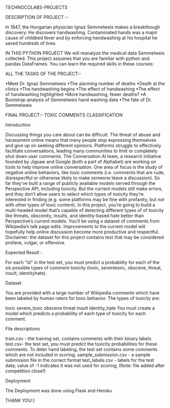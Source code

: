 TECHNOCOLABS-PROJECTS

DESCRIPTION OF PROJECT :-

In 1847, the Hungarian physician Ignaz Semmelweis makes a breakthough discovery:
He discovers handwashing. Contaminated hands was a major cause of childbed fever and
by enforcing handwashing at his hospital he saved hundreds of lives.

IN THIS PYTHON PROJECT
We will reanalyze the medical data Semmelweis collected.
This project assumes that you are familiar with python and pandas DataFrames.
You can learn the required skills in these courses:

ALL THE TASKS OF THE PROJECT:-

•Meet Dr. Ignaz Semmelweis
•The alarming number of deaths
•Death at the clinics
•The handwashing begins
•The effect of handwashing
•The effect of handwashing highlighted
•More handwashing, fewer deaths?
•A Bootstrap analysis of Semmelweis hand washing data
•The fate of Dr. Semmelweis

FINAL PROJECT:- TOXIC COMMENTS CLASSIFICATION

Introduction

Discussing things you care about can be difficult. The threat of abuse and harassment online means that many people stop expressing themselves and give up on seeking different opinions. Platforms struggle to effectively facilitate conversations, leading many communities to limit or completely shut down user comments. The Conversation AI team, a research initiative founded by Jigsaw and Google (both a part of Alphabet) are working on tools to help improve online conversation. One area of focus is the study of negative online behaviors, like toxic comments (i.e. comments that are rude, disrespectful or otherwise likely to make someone leave a discussion). So far they’ve built a range of publicly available models served through the Perspective API, including toxicity. But the current models still make errors, and they don’t allow users to select which types of toxicity they’re interested in finding (e.g. some platforms may be fine with profanity, but not with other types of toxic content). In this project, you’re going to build a multi-headed model that’s capable of detecting different types of of toxicity like threats, obscenity, insults, and identity-based hate better than Perspective’s current models. You’ll be using a dataset of comments from Wikipedia’s talk page edits. Improvements to the current model will hopefully help online discussion become more productive and respectful. Disclaimer: the dataset for this project contains text that may be considered profane, vulgar, or offensive.

Expected Result :

For each "id" in the test set, you must predict a probability for each of the six possible types of comment toxicity (toxic, severetoxic, obscene, threat, insult, identityhate). 

Dataset

You are provided with a large number of Wikipedia comments which have been labeled by human raters for toxic behavior. The types of toxicity are:

toxic severe_toxic obscene threat insult identity_hate You must create a model which predicts a probability of each type of toxicity for each comment.

File descriptions

train.csv - the training set, contains comments with their binary labels
test.csv- the test set, you must predict the toxicity probabilities for these comments. To deter hand labeling, the test set contains some comments which are not included in scoring.
sample_submission.csv - a sample submission file in the correct format
test_labels.csv - labels for the test data; value of -1 indicates it was not used for scoring; (Note: file added after competition close!)

Deployment

The Deployment was done using Flask and Heroku


THANK YOU:)




